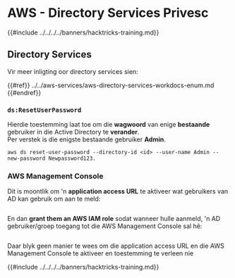 # AWS - Directory Services Privesc

{{#include ../../../../banners/hacktricks-training.md}}

## Directory Services

Vir meer inligting oor directory services sien:

{{#ref}}
../../aws-services/aws-directory-services-workdocs-enum.md
{{#endref}}

### `ds:ResetUserPassword`

Hierdie toestemming laat toe om die **wagwoord** van enige **bestaande** gebruiker in die Active Directory te **verander**.\
Per verstek is die enigste bestaande gebruiker **Admin**.
```
aws ds reset-user-password --directory-id <id> --user-name Admin --new-password Newpassword123.
```
### AWS Management Console

Dit is moontlik om 'n **application access URL** te aktiveer wat gebruikers van AD kan gebruik om aan te meld:

<figure><img src="../../../images/image (244).png" alt=""><figcaption></figcaption></figure>

En dan **grant them an AWS IAM role** sodat wanneer hulle aanmeld, 'n AD gebruiker/groep toegang tot die AWS Management Console sal hê:

<figure><img src="../../../images/image (155).png" alt=""><figcaption></figcaption></figure>

Daar blyk geen manier te wees om die application access URL en die AWS Management Console te aktiveer en toestemming te verleen nie

{{#include ../../../../banners/hacktricks-training.md}}
